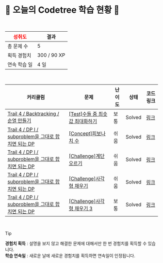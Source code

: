 # 🌲 오늘의 Codetree 학습 현황 🌲

<br />

| <span style="color:red;display:block;text-align:center;"> **성취도**</span> | 결과 |
|---|---|
| 총 문제 수 | 5 |
| 획득 경험치 | 300 / 90 XP |
| 연속 학습 일 | 4 일 |

<br />

|커리큘럼|문제|난이도|상태|코드 링크|
|---|---|---|---|---|
|[Trail 4 / Backtracking / 순열 만들기](https://www.codetree.ai/trail-info/intermediate-low/)|[[Test]수들 중 최솟값 최대화하기](https://www.codetree.ai/trails/complete/curated-cards/test-maximin-of-numbers/)|보통|Solved|[링크](https://github.com/LeeHyungGeol/ProblemSolving/blob/main/250219/%EC%88%98%EB%93%A4%20%EC%A4%91%20%EC%B5%9C%EC%86%9F%EA%B0%92%20%EC%B5%9C%EB%8C%80%ED%99%94%ED%95%98%EA%B8%B0/maximin-of-numbers.java)|
|[Trail 4 / DP I / subproblem을 그대로 합치면 되는 DP](https://www.codetree.ai/trail-info/intermediate-low/)|[[Concept]피보나치 수](https://www.codetree.ai/trails/complete/curated-cards/intro-fibonacci-number/)|쉬움|Solved|[링크](https://github.com/LeeHyungGeol/ProblemSolving/blob/main/250219/%ED%94%BC%EB%B3%B4%EB%82%98%EC%B9%98%20%EC%88%98/fibonacci-number.java)|
|[Trail 4 / DP I / subproblem을 그대로 합치면 되는 DP](https://www.codetree.ai/trail-info/intermediate-low/)|[[Challenge]계단 오르기](https://www.codetree.ai/trails/complete/curated-cards/challenge-climbing-stairs/)|쉬움|Solved|[링크](https://github.com/LeeHyungGeol/ProblemSolving/blob/main/250219/%EA%B3%84%EB%8B%A8%20%EC%98%A4%EB%A5%B4%EA%B8%B0/climbing-stairs.java)|
|[Trail 4 / DP I / subproblem을 그대로 합치면 되는 DP](https://www.codetree.ai/trail-info/intermediate-low/)|[[Challenge]사각형 채우기](https://www.codetree.ai/trails/complete/curated-cards/challenge-rectangle-fill/)|쉬움|Solved|[링크](https://github.com/LeeHyungGeol/ProblemSolving/blob/main/250219/%EC%82%AC%EA%B0%81%ED%98%95%20%EC%B1%84%EC%9A%B0%EA%B8%B0/rectangle-fill.java)|
|[Trail 4 / DP I / subproblem을 그대로 합치면 되는 DP](https://www.codetree.ai/trail-info/intermediate-low/)|[[Challenge]사각형 채우기 3](https://www.codetree.ai/trails/complete/curated-cards/challenge-rectangle-fill-3/)|보통|Solved|[링크](https://github.com/LeeHyungGeol/ProblemSolving/blob/main/250219/%EC%82%AC%EA%B0%81%ED%98%95%20%EC%B1%84%EC%9A%B0%EA%B8%B0%203/rectangle-fill-3.java)|


<br />

> [!TIP]
> **경험치 획득** : 설명을 보지 않고 해결한 문제에 대해서만 한 번 경험치를 획득할 수 있습니다.  
> **학습 연속일** : 새로운 날에 새로운 경험치를 획득하면 연속일이 인정됩니다.

